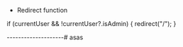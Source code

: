   * Redirect function
  
  if (currentUser && !currentUser?.isAdmin) {
    redirect("/");
  }


--------------------#   a s a s  
 